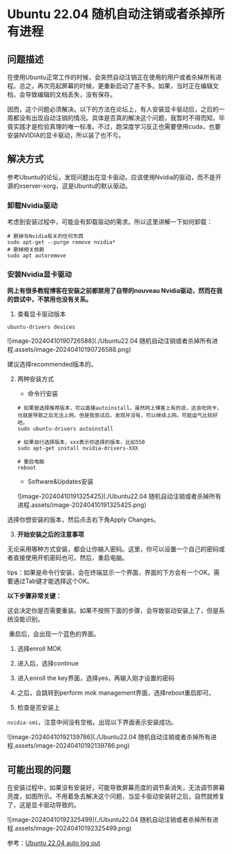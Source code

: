 # Ubuntu 22.04 随机自动注销或者杀掉所有进程

## 问题描述

在使用Ubuntu正常工作的时候，会突然自动注销正在使用的用户或者杀掉所有进程。总之，再次亮起屏幕的时候，更重新启动了差不多。如果，当时正在编辑文档，会导致编辑的文档丢失，没有保存。

因而，这个问题必须解决。以下的方法在论坛上，有人安装显卡驱动后，之后的一周都没有出现自动注销的情况。具体是否真的解决这个问题，我暂时不得而知，毕竟实践才是检验真理的唯一标准。不过，跑深度学习反正也需要使用cuda，也要安装NVIDIA的显卡驱动，所以装了也不亏。

## 解决方式

参考Ubuntu的论坛，发现问题出在显卡驱动，应该使用Nvidia的驱动，而不是开源的xserver-xorg，这是Ubuntu的默认驱动。

### 卸载Nvidia驱动

考虑到安装过程中，可能会有卸载驱动的需求。所以这里讲解一下如何卸载：

```shell
# 删掉与Nvidia有关的任何东西
sudo apt-get --purge remove nvidia*
# 删掉相关依赖
sudo apt autoremove
```



### 安装Nvidia显卡驱动

**网上有很多教程博客在安装之前都禁用了自带的nouveau Nvidia驱动，然而在我的尝试中，不禁用也没有关系。**

1. 查看显卡驱动版本

`ubuntu-drivers devices`

![image-20240410190726588](./Ubuntu22.04 随机自动注销或者杀掉所有进程.assets/image-20240410190726588.png)

建议选择recommended版本的。

2. 两种安装方式

   - 命令行安装

   ```shell
   # 如果是选择推荐版本，可以直接autoinstall。虽然网上博客上有的说，这会吃网卡，也就是导致之后无法上网，但是我尝试后，发现并没有，可以继续上网。可能运气比较好吧。
   sudo ubuntu-drivers autoinstall
   
   # 如果自行选择版本，xxx表示你选择的版本，比如550
   sudo apt-get install nvidia-drivers-XXX 
   
   # 重启电脑
   reboot
   ```

   - Software&Updates安装

   ![image-20240410191325425](./Ubuntu22.04 随机自动注销或者杀掉所有进程.assets/image-20240410191325425.png)

选择你想安装的版本，然后点击右下角Apply Changes。

3. **开始安装之后的注意事项**

无论采用哪种方式安装，都会让你输入密码。这里，你可以设置一个自己的密码或者直接使用开机密码也可。然后，重启电脑。

tips：如果是命令行安装，会在终端显示一个界面，界面的下方会有一个OK。需要通过Tab键才能选择这个OK。

**以下步骤非常关键：**

​	这会决定你是否需要重装。如果不按照下面的步骤，会导致驱动安装上了，但是系统没能识别。

​	重启后，会出现一个蓝色的界面。

1. 选择enroll MOK
2. 进入后，选择continue
3. 进入enroll the key界面，选择yes，再输入刚才设置的密码
4. 之后，会跳转到perform mok management界面，选择reboot重启即可。



4. 检查是否安装上

`nvidia-smi`，注意中间没有空格。出现以下界面表示安装成功。

![image-20240410192139786](./Ubuntu22.04 随机自动注销或者杀掉所有进程.assets/image-20240410192139786.png)



## 可能出现的问题

在安装过程中，如果没有安装好，可能导致屏幕亮度的调节条消失，无法调节屏幕亮度，如图所示。不用着急去解决这个问题，当显卡驱动安装好之后，自然就修复了，这是显卡驱动导致的。

![image-20240410192325499](./Ubuntu22.04 随机自动注销或者杀掉所有进程.assets/image-20240410192325499.png)

参考：[Ubuntu 22.04 auto log out](https://askubuntu.com/questions/1414900/automatic-logout-using-ubuntu-22-04-lts)